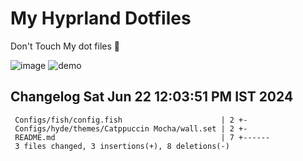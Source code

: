 # My Hyprland Dotfiles
  Don't Touch My dot files 🙂
 

  ![image](https://github.com/ALEX5402/dotfiles/assets/76860596/2fbe6020-4d76-4cf7-b052-58ff43cda405)
  ![demo](https://github.com/ALEX5402/dotfiles/assets/76860596/ff68bba7-e8da-49d3-a716-3ed3d73cfc25)

 
## Changelog Sat Jun 22 12:03:51 PM IST 2024
```
 Configs/fish/config.fish                      | 2 +-
 Configs/hyde/themes/Catppuccin Mocha/wall.set | 2 +-
 README.md                                     | 7 +------
 3 files changed, 3 insertions(+), 8 deletions(-)
```
 
